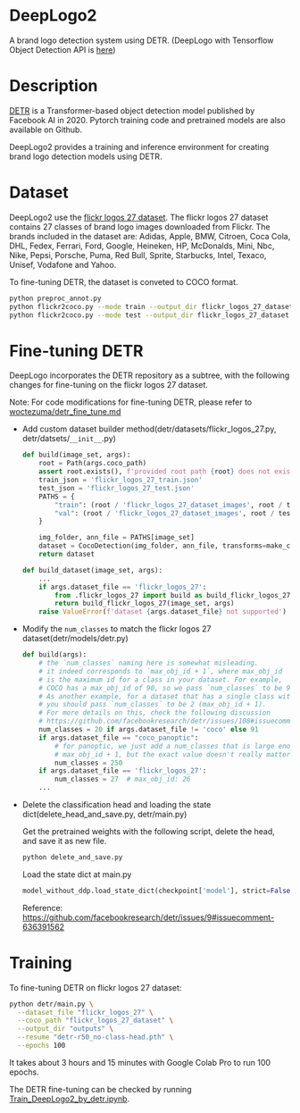 # DeepLogo2

A brand logo detection system using DETR.
(DeepLogo with Tensorflow Object Detection API is [here](https://github.com/satojkovic/DeepLogo))

# Description

[DETR](https://github.com/facebookresearch/detr) is a Transformer-based object detection model published by Facebook AI in 2020. Pytorch training code and pretrained models are also available on Github.

DeepLogo2 provides a training and inference environment for creating brand logo detection models using DETR.

# Dataset

DeepLogo2 use the [flickr logos 27 dataset](http://image.ntua.gr/iva/datasets/flickr_logos/).
The flickr logos 27 dataset contains 27 classes of brand logo images downloaded from Flickr. The brands included in the dataset are: Adidas, Apple, BMW, Citroen, Coca Cola, DHL, Fedex, Ferrari, Ford, Google, Heineken, HP, McDonalds, Mini, Nbc, Nike, Pepsi, Porsche, Puma, Red Bull, Sprite, Starbucks, Intel, Texaco, Unisef, Vodafone and Yahoo.

To fine-tuning DETR, the dataset is conveted to COCO format.

```bash
python preproc_annot.py
python flickr2coco.py --mode train --output_dir flickr_logos_27_dataset
python flickr2coco.py --mode test --output_dir flickr_logos_27_dataset
```

# Fine-tuning DETR

DeepLogo incorporates the DETR repository as a subtree, with the following changes for fine-tuning on the flickr logos 27 dataset.

Note: For code modifications for fine-tuning DETR, please refer to [woctezuma/detr_fine_tune.md](https://gist.github.com/woctezuma/e9f8f9fe1737987351582e9441c46b5d)

* Add custom dataset builder method(detr/datasets/flickr_logos_27.py, detr/datsets/`__init__`.py)

    ```python
    def build(image_set, args):
        root = Path(args.coco_path)
        assert root.exists(), f'provided root path {root} does not exist'
        train_json = 'flickr_logos_27_train.json'
        test_json = 'flickr_logos_27_test.json'
        PATHS = {
            "train": (root / 'flickr_logos_27_dataset_images', root / train_json),
            "val": (root / 'flickr_logos_27_dataset_images', root / test_json),
        }

        img_folder, ann_file = PATHS[image_set]
        dataset = CocoDetection(img_folder, ann_file, transforms=make_coco_transforms(image_set), return_masks=args.masks)
        return dataset
    ```

    ```python
    def build_dataset(image_set, args):
        ...
        if args.dataset_file == 'flickr_logos_27':
            from .flickr_logos_27 import build as build_flickr_logos_27
            return build_flickr_logos_27(image_set, args)
        raise ValueError(f'dataset {args.dataset_file} not supported')
    ```

* Modify the `num_classes` to match the flickr logos 27 dataset(detr/models/detr.py)

    ```python
    def build(args):
        # the `num_classes` naming here is somewhat misleading.
        # it indeed corresponds to `max_obj_id + 1`, where max_obj_id
        # is the maximum id for a class in your dataset. For example,
        # COCO has a max_obj_id of 90, so we pass `num_classes` to be 91.
        # As another example, for a dataset that has a single class with id 1,
        # you should pass `num_classes` to be 2 (max_obj_id + 1).
        # For more details on this, check the following discussion
        # https://github.com/facebookresearch/detr/issues/108#issuecomment-650269223
        num_classes = 20 if args.dataset_file != 'coco' else 91
        if args.dataset_file == "coco_panoptic":
            # for panoptic, we just add a num_classes that is large enough to hold
            # max_obj_id + 1, but the exact value doesn't really matter
            num_classes = 250
        if args.dataset_file == 'flickr_logos_27':
            num_classes = 27  # max_obj_id: 26
        ...
    ```

* Delete the classification head and loading the state dict(delete_head_and_save.py, detr/main.py)

    Get the pretrained weights with the following script, delete the head, and save it as new file.

    ```bash
    python delete_and_save.py
    ```

    Load the state dict at main.py

    ```python
    model_without_ddp.load_state_dict(checkpoint['model'], strict=False)
    ```

    Reference: <https://github.com/facebookresearch/detr/issues/9#issuecomment-636391562>

# Training

To fine-tuning DETR on flickr logos 27 dataset:

```bash
python detr/main.py \
  --dataset_file "flickr_logos_27" \
  --coco_path "flickr_logos_27_dataset" \
  --output_dir "outputs" \
  --resume "detr-r50_no-class-head.pth" \
  --epochs 100
```

It takes about 3 hours and 15 minutes with Google Colab Pro to run 100 epochs.

The DETR fine-tuning can be checked by running [Train_DeepLogo2_by_detr.ipynb](https://github.com/satojkovic/DeepLogo2/blob/main/Train_DeepLogo2_by_detr.ipynb).
